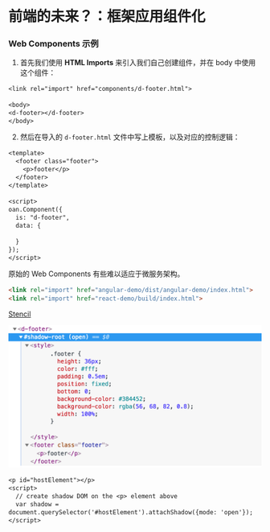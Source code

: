 前端的未来？：框架应用组件化
===

### Web Components 示例


1. 首先我们使用 **HTML Imports** 来引入我们自己创建组件，并在 body 中使用这个组件：

```
<link rel="import" href="components/d-footer.html">

<body>
<d-footer></d-footer>
</body>
```

2. 然后在导入的 ``d-footer.html`` 文件中写上模板，以及对应的控制逻辑：

```
<template>
  <footer class="footer">
    <p>footer</p>
  </footer>
</template>

<script>
oan.Component({
  is: "d-footer",
  data: {

  }
});
</script>
```

原始的 Web Components 有些难以适应于微服务架构。

```html
<link rel="import" href="angular-demo/dist/angular-demo/index.html">
<link rel="import" href="react-demo/build/index.html">
```

[Stencil](https://github.com/ionic-team/stencil)

![ShadowDom](images/shadow-dom-example.png)


```
<p id="hostElement"></p>
<script>
  // create shadow DOM on the <p> element above
  var shadow = document.querySelector('#hostElement').attachShadow({mode: 'open'});
</script>
```
